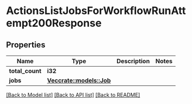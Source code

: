 # ActionsListJobsForWorkflowRunAttempt200Response

## Properties

Name | Type | Description | Notes
------------ | ------------- | ------------- | -------------
**total_count** | **i32** |  | 
**jobs** | [**Vec<crate::models::Job>**](job.md) |  | 

[[Back to Model list]](../README.md#documentation-for-models) [[Back to API list]](../README.md#documentation-for-api-endpoints) [[Back to README]](../README.md)


